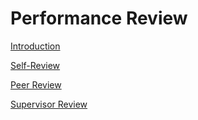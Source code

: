 # Performance Review

[Introduction](Performance%20Review%20d2d199f3fc5f42f8bb485c627cd81514/Introduction%20f87f4c6c16444669a1758ca528162aae.md)

[Self-Review](Performance%20Review%20d2d199f3fc5f42f8bb485c627cd81514/Self-Review%20fbb9359ff2f34db89c39dfda01052ede.md)

[Peer Review](Performance%20Review%20d2d199f3fc5f42f8bb485c627cd81514/Peer%20Review%208f48c34e7304470c96df04c40177457a.md)

[Supervisor Review](Performance%20Review%20d2d199f3fc5f42f8bb485c627cd81514/Supervisor%20Review%205d15d2e975d24048ae1e9f5fa7f4e6f3.md)
